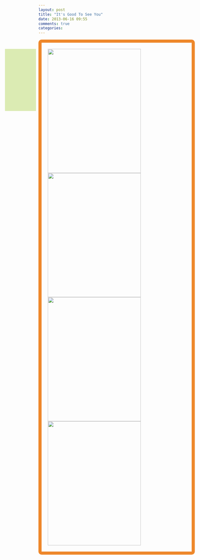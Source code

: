 ```yaml
---
layout: post
title: "It's Good To See You"
date: 2013-06-16 09:55
comments: true
categories: 
---
```

<html>
<body>
<div style="font-family:verdana;padding:20px;border-radius:10px;border:10px solid #EE872A;">

<div style="opacity:0.3;position:absolute;left:120px;width:100px;height:200px;background-color:#8AC007"></div>
<img src="http://www.freecourses.net.au/wordpress/wp-content/uploads/2012/09/Tourism.jpg" width="300" height="400">
<img src="http://blog.theotherhome.com/wp-content/uploads/2011/02/medical-tourism.jpg" width="300" height="400">
<img src="http://blogs.keralatravelcentre.com/wp-content/uploads/2012/12/kerala-tourism-logo-new.jpg" width="300" height="400">
<img src="http://www.sustainabletourismonline.com/awms/Upload/Images/New%20Homepage/1-TourismEconomics.jpg" width="300" height="400">


</body>
</html>
